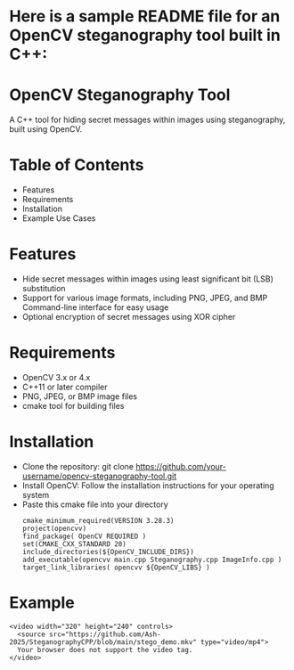 # Here is a sample README file for an OpenCV steganography tool built in C++:
# OpenCV Steganography Tool
A C++ tool for hiding secret messages within images using steganography, built using OpenCV.
# Table of Contents
- Features
- Requirements
- Installation
- Example Use Cases
# Features
- Hide secret messages within images using least significant bit (LSB) substitution
- Support for various image formats, including PNG, JPEG, and BMP Command-line interface for easy usage
- Optional encryption of secret messages using XOR cipher

# Requirements
- OpenCV 3.x or 4.x
- C++11 or later compiler
- PNG, JPEG, or BMP image files
- cmake tool for building files

# Installation
- Clone the repository: git clone https://github.com/your-username/opencv-steganography-tool.git
- Install OpenCV: Follow the installation instructions for your operating system
- Paste this cmake file into your directory
    ```
    cmake_minimum_required(VERSION 3.28.3)
    project(opencvv)
    find_package( OpenCV REQUIRED )
    set(CMAKE_CXX_STANDARD 20)
    include_directories(${OpenCV_INCLUDE_DIRS})
    add_executable(opencvv main.cpp Steganography.cpp ImageInfo.cpp )
    target_link_libraries( opencvv ${OpenCV_LIBS} )
    ```
# Example
```
<video width="320" height="240" controls>
  <source src="https://github.com/Ash-2025/SteganographyCPP/blob/main/stego_demo.mkv" type="video/mp4">
  Your browser does not support the video tag.
</video>
```
